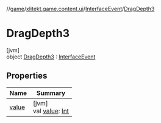 //[game](../../../../index.md)/[xlitekt.game.content.ui](../../index.md)/[InterfaceEvent](../index.md)/[DragDepth3](index.md)

# DragDepth3

[jvm]\
object [DragDepth3](index.md) : [InterfaceEvent](../index.md)

## Properties

| Name | Summary |
|---|---|
| [value](../value.md) | [jvm]<br>val [value](../value.md): [Int](https://kotlinlang.org/api/latest/jvm/stdlib/kotlin/-int/index.html) |
